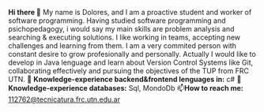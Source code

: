 **Hi there 👋**
My name is Dolores, and I am a proactive student and worker of software programming.
Having studied software programming and psichopedagogy, i would say my main skills are problem analysis and searching & executing solutions. I like working in teams, accepting new challenges and learning from them. I am a very commited person with constant desire to grow profesionally and personally.
Actually I would like to develop in Java lenguage and learn about Version Control Systems like Git, collaborating effectively and pursuing the objectives of the TUP from FRC UTN.
📌 **Knowledge-experience backend&frontend  lenguages in:** c# 
📌**Knowledge-experience databases:** Sql, MondoDb
📫**How to reach me:** 112762@tecnicatura.frc.utn.edu.ar

